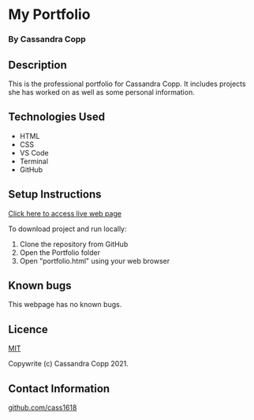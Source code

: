 # My Portfolio

### By Cassandra Copp

## Description

This is the professional portfolio for Cassandra Copp.
It includes projects she has worked on as well as some personal information.

## Technologies Used

* HTML
* CSS
* VS Code
* Terminal
* GitHub

## Setup Instructions

[Click here to access live web page](https://cass1618.github.io/portfolio)

To download project and run locally:
1. Clone the repository from GitHub
1. Open the Portfolio folder
1. Open "portfolio.html" using your web browser

## Known bugs

This webpage has no known bugs.

## Licence

[MIT](https://opensource.org/licenses/MIT)

Copywrite (c) Cassandra Copp 2021.

## Contact Information

[github.com/cass1618](http://github.com/cass1618)







